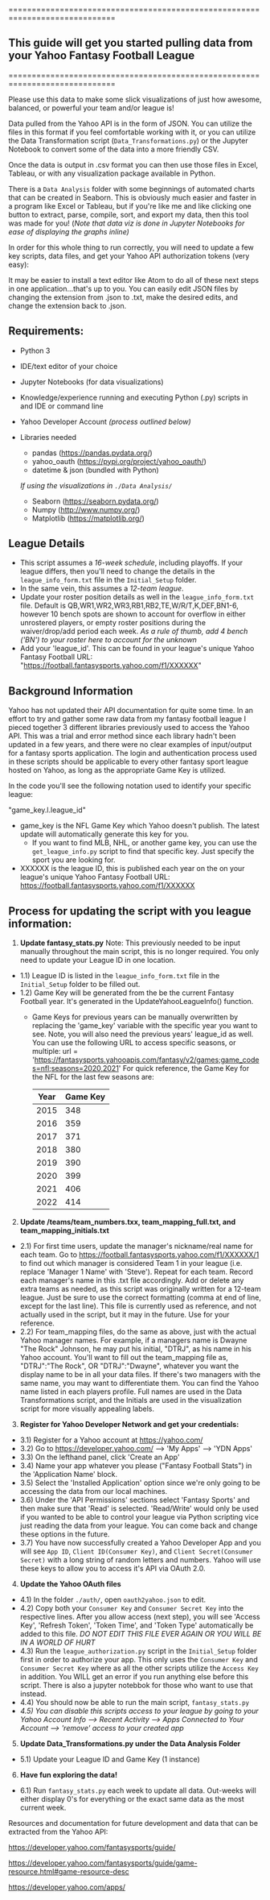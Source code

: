 =============================================================================
## This guide will get you started pulling data from your Yahoo Fantasy Football League
=============================================================================

Please use this data to make some slick visualizations of just how awesome,
balanced, or powerful your team and/or league is!

Data pulled from the Yahoo API is in the form of JSON. You can utilize the files
in this format if you feel comfortable working with it, or you can utilize the 
Data Transformation script (`Data_Transformations.py`) or the Jupyter Notebook
to convert some of the data into a more friendly CSV.

Once the data is output in .csv format you can then use those files in Excel,
Tableau, or with any visualization package available in Python.

There is a `Data Analysis` folder with some beginnings of automated
charts that can be created in Seaborn. This is obviously much easier and faster
in a program like Excel or Tableau, but if you're like me and like clicking one
button to extract, parse, compile, sort, and export my data, then this tool was
made for you! (*Note that data viz is done in Jupyter Notebooks for ease of
displaying the graphs inline)*

In order for this whole thing to run correctly, you will need to update a few
key scripts, data files, and get your Yahoo API authorization
tokens (very easy):

It may be easier to install a text editor like Atom to do all of these next
steps in one application...that's up to you. You can easily edit JSON files by
changing the extension from .json to .txt, make the desired edits, and change
the extension back to .json.

## Requirements:

  - Python 3
  - IDE/text editor of your choice
  - Jupyter Notebooks (for data visualizations)
  - Knowledge/experience running and executing Python (.py) scripts in and IDE
    or command line
  - Yahoo Developer Account _(process outlined below)_
  - Libraries needed
    - pandas (https://pandas.pydata.org/)
    - yahoo_oauth (https://pypi.org/project/yahoo_oauth/)
    - datetime & json (bundled with Python)

    *If using the visualizations in `./Data Analysis/`*
    - Seaborn (https://seaborn.pydata.org/)
    - Numpy (http://www.numpy.org/)
    - Matplotlib (https://matplotlib.org/)

## League Details

  - This script assumes a *16-week schedule*, including playoffs. If your league
    differs, then you'll need to change the details in the
    `league_info_form.txt` file in the `Initial_Setup` folder.
  - In the same vein, this assumes a *12-team league*.
  - Update your roster position details as well in the `league_info_form.txt`
    file. Default is QB,WR1,WR2,WR3,RB1,RB2,TE,W/R/T,K,DEF,BN1-6, however
    10 bench spots are shown to account for overflow in either unrostered
    players, or empty roster positions during the waiver/drop/add period each
    week. *As a rule of thumb, add 4 bench ('BN') to your roster here to
    account for the unknown*
  - Add your 'league_id'. This can be found in your league's unique Yahoo Fantasy 
  Football URL: "https://football.fantasysports.yahoo.com/f1/XXXXXX"

## Background Information

Yahoo has not updated their API documentation for quite some time. In an
effort to try and gather some raw data from my fantasy football league I
pieced together 3 different libraries previously used to  access the Yahoo API.
This was a trial and error method since each library hadn't been updated in a
few years, and there were no clear examples of input/output for a fantasy sports
application. The login and authentication process used in these scripts should
be applicable to every other fantasy sport league hosted on Yahoo, as long as
the appropriate Game Key is utilized.

In the code you'll see the following notation used to identify your specific
league:

"game_key.l.league_id"
  - game_key is the NFL Game Key which Yahoo doesn't publish. The latest update
  will automatically generate this key for you. 
    - If you want to find MLB, NHL, or another game key, you can use the 
    `get_league_info.py` script to find that specific key. Just specify the sport you
    are looking for.
  - XXXXXX is the league ID, this is published each year on the on your
    league's unique Yahoo Fantasy Football URL:
    https://football.fantasysports.yahoo.com/f1/XXXXXX

## Process for updating the script with you league information:

1. __Update fantasy_stats.py__
  Note: This previously needed to be input manually throughout the main script, this is 
  no longer required. You only need to update your League ID in one location.
  
  - 1.1) League ID is listed in the `league_info_form.txt` file in the `Initial_Setup` 
  folder to be filled out. 
  - 1.2) Game Key will be generated from the be the current Fantasy Football year. 
  It's generated in the UpdateYahooLeagueInfo() function.
    - Game Keys for previous years can be manually overwritten by replacing the 'game_key'
    variable with the specific year you want to see. Note, you will also need the previous 
    years' league_id as well. You can use the following URL to access specific seasons, or multiple:
    url = 'https://fantasysports.yahooapis.com/fantasy/v2/games;game_codes=nfl;seasons=2020,2021'
    For quick reference, the Game Key for the NFL for the last few seasons are:

      | Year | Game Key |
      | ---- | -------- |
      | 2015 | 348 |
      | 2016 | 359 |
      | 2017 | 371 |
      | 2018 | 380 |
      | 2019 | 390 |
      | 2020 | 399 |
      | 2021 | 406 |
      | 2022 | 414 |
    
2. __Update /teams/team_numbers.txx, team_mapping_full.txt, and team_mapping_initials.txt__
  - 2.1) For first time users, update the manager's nickname/real name for each
    team. Go to https://football.fantasysports.yahoo.com/f1/XXXXXX/1 to find out
    which manager is considered Team 1 in your league (i.e. replace
    'Manager 1 Name' with 'Steve'). Repeat for each team. Record each manager's
    name in this .txt file accordingly. Add or delete any extra teams as needed,
    as this script was originally written for a 12-team league. Just be sure to
    use the correct formatting (comma at end of line, except for the last line).
    This file is currently used as reference, and not actually used in the script,
    but it may in the future. Use for your reference.
  - 2.2) For team_mapping files, do the same as above, just with the actual Yahoo
    manager names. For example, if a managers name is Dwayne "The Rock" Johnson, 
    he may put his initial, "DTRJ", as his name in his Yahoo account. You'll want to fill out
    the team_mapping file as, "DTRJ":"The Rock", OR "DTRJ":"Dwayne", whatever you 
    want the display name to be in all your data files. If there's two managers
    with the same name, you may want to differentiate them. You can find the Yahoo
    name listed in each players profile. Full names are used in the Data Transformations
    script, and the Initials are used in the visualization script for more visually
    appealing labels.

3. __Register for Yahoo Developer Network and get your credentials:__
  - 3.1) Register for a  Yahoo account at https://yahoo.com/
  - 3.2) Go to https://developer.yahoo.com/ --> 'My Apps' --> 'YDN Apps'
  - 3.3) On the lefthand panel, click 'Create an App'
  - 3.4) Name your app whatever you please ("Fantasy Football Stats") in the
      'Application Name' block.
  - 3.5) Select the 'Installed Application' option since we're only going to be
      accessing the data from our local machines.
  - 3.6) Under the 'API Permissions' sections select 'Fantasy Sports' and then
      make sure that 'Read' is selected. 'Read/Write' would only be used if you
      wanted to be able to control your league via Python scripting vice just
      reading the data from your league. You can come back and change these
      options in the future.
  - 3.7) You have now successfully created a Yahoo Developer App and you will see
      `App ID`, `Client ID(Consumer Key)`, and `Client Secret(Consumer Secret)`
      with a long string of random letters and numbers. Yahoo will use these
      keys to allow you to access it's API via OAuth 2.0.

4. __Update the Yahoo OAuth files__
  - 4.1) In the folder `./auth/`, open `oauth2yahoo.json` to edit.
  - 4.2) Copy both your `Consumer Key` and `Consumer Secret Key` into the
      respective lines. After you allow access (next step), you will see 'Access
      Key', 'Refresh Token', 'Token Time', and 'Token Type' automatically be
      added to this file. *DO NOT EDIT THIS FILE EVER AGAIN OR YOU WILL BE IN A
      WORLD OF HURT*
  - 4.3) Run the `league_authorization.py` script in the `Initial_Setup` folder
      first in order to authorize your app. This only uses the `Consumer Key` 
      and `Consumer Secret Key` where as all the other scripts utilize the 
      `Access Key` in addition. You WILL get an error if you run anything else 
      before this script. There is also a jupyter notebbok for those who want to
      use that instead.
  - 4.4) You should now be able to run the main script, `fantasy_stats.py`
  - *4.5) You can disable this scripts access to your league by going to your
      Yahoo Account Info --> Recent Activity --> Apps Connected to Your Account
      --> 'remove' access to your created app*

5. __Update Data_Transformations.py under the Data Analysis Folder__
  - 5.1) Update your League ID and Game Key (1 instance)

6. __Have fun exploring the data!__
  - 6.1) Run `fantasy_stats.py` each week to update all data. Out-weeks will
  either display 0's for everything or the exact same data as the most current
  week.


Resources and documentation for future development and data that can be
extracted from the Yahoo API:

https://developer.yahoo.com/fantasysports/guide/

https://developer.yahoo.com/fantasysports/guide/game-resource.html#game-resource-desc

https://developer.yahoo.com/apps/
